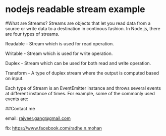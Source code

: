 # nodejs readable stream example


#What are Streams?
Streams are objects that let you read data from a source or write data to a destination in continous fashion. In Node.js, there are four types of streams.

Readable - Stream which is used for read operation.

Writable - Stream which is used for write operation.

Duplex - Stream which can be used for both read and write operation.

Transform - A type of duplex stream where the output is computed based on input.

Each type of Stream is an EventEmitter instance and throws several events at different instance of times. For example, some of the commonly used events are:


##Contact me

email: rajveer.gang@gmail.com

fb: https://www.facebook.com/radhe.n.mohan
